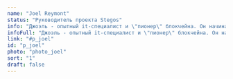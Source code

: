 ```yaml
---
name: "Joel Reymont"
status: "Руководитель проекта Stegos"
info: "Джоэль - опытный it-специалист и \"пионер\" блокчейна. Он начинал свою карьеру на Уолл-Стрит и к моменту начала работы над проектом Stegos уже имел имел двадцать пять лет разнообразного опыта разработки программного обеспечения и управления. Джоэль ранее был техническим директором в криптокомпании из ТОР-100 на CoinMarketCap."
infoFull: "Джоэль - опытный it-специалист и \"пионер\" блокчейна. Он начинал свою карьеру на Уолл-Стрит и к моменту начала работы над проектом Stegos уже имел имел двадцать пять лет разнообразного опыта разработки программного обеспечения и управления. Джоэль ранее был техническим директором в криптокомпании из ТОР-100 на CoinMarketCap, где он заработал отличную репутацию в сообществе за свою великолепную способность делать правильные вещи. Джоэль занимал должность директора по технологиям Prime Brokerage в Deutsche Bank, руководил группами внешних разработчиков и за эти годы создал множество масштабируемых и отказоустойчивых систем. Теперь он раздвигает технологические границы и погружается в криптографию, чтобы предоставить уникальные возможности Stegos сообществу.."
link: "#p_joel"
id: "p_joel"
photo: "photo_joel"
sort: "1"
draft: false
---
```

